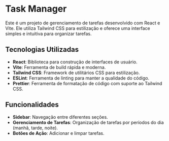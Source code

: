 # Task Manager

Este é um projeto de gerenciamento de tarefas desenvolvido com React e Vite. Ele utiliza Tailwind CSS para estilização e oferece uma interface simples e intuitiva para organizar tarefas.

## Tecnologias Utilizadas

- **React**: Biblioteca para construção de interfaces de usuário.
- **Vite**: Ferramenta de build rápida e moderna.
- **Tailwind CSS**: Framework de utilitários CSS para estilização.
- **ESLint**: Ferramenta de linting para manter a qualidade do código.
- **Prettier**: Ferramenta de formatação de código com suporte ao Tailwind CSS.

## Funcionalidades

- **Sidebar**: Navegação entre diferentes seções.
- **Gerenciamento de Tarefas**: Organização de tarefas por períodos do dia (manhã, tarde, noite).
- **Botões de Ação**: Adicionar e limpar tarefas.
